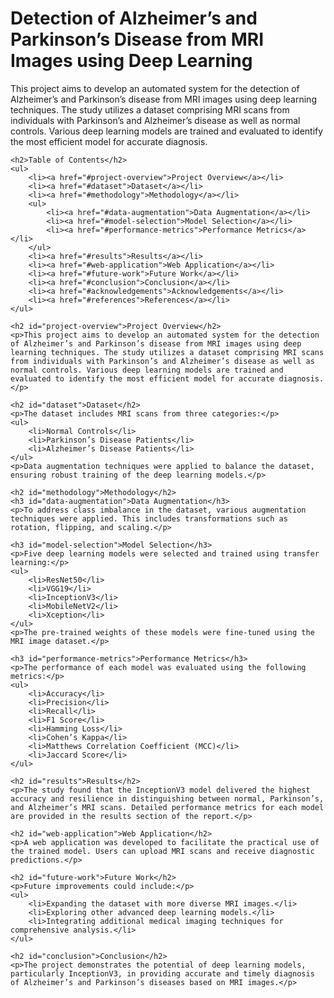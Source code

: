 <!DOCTYPE html>
<html lang="en">
<head>
    <meta charset="UTF-8">
    <meta name="viewport" content="width=device-width, initial-scale=1.0">
    <title>Detection of Alzheimer’s and Parkinson’s Disease from MRI Images using Deep Learning</title>
</head>
<body>
    <h1>Detection of Alzheimer’s and Parkinson’s Disease from MRI Images using Deep Learning</h1>
    <p>This project aims to develop an automated system for the detection of Alzheimer’s and Parkinson’s disease from MRI images using deep learning techniques. The study utilizes a dataset comprising MRI scans from individuals with Parkinson’s and Alzheimer’s disease as well as normal controls. Various deep learning models are trained and evaluated to identify the most efficient model for accurate diagnosis.</p>

    <h2>Table of Contents</h2>
    <ul>
        <li><a href="#project-overview">Project Overview</a></li>
        <li><a href="#dataset">Dataset</a></li>
        <li><a href="#methodology">Methodology</a></li>
        <ul>
            <li><a href="#data-augmentation">Data Augmentation</a></li>
            <li><a href="#model-selection">Model Selection</a></li>
            <li><a href="#performance-metrics">Performance Metrics</a></li>
        </ul>
        <li><a href="#results">Results</a></li>
        <li><a href="#web-application">Web Application</a></li>
        <li><a href="#future-work">Future Work</a></li>
        <li><a href="#conclusion">Conclusion</a></li>
        <li><a href="#acknowledgements">Acknowledgements</a></li>
        <li><a href="#references">References</a></li>
    </ul>

    <h2 id="project-overview">Project Overview</h2>
    <p>This project aims to develop an automated system for the detection of Alzheimer’s and Parkinson’s disease from MRI images using deep learning techniques. The study utilizes a dataset comprising MRI scans from individuals with Parkinson’s and Alzheimer’s disease as well as normal controls. Various deep learning models are trained and evaluated to identify the most efficient model for accurate diagnosis.</p>

    <h2 id="dataset">Dataset</h2>
    <p>The dataset includes MRI scans from three categories:</p>
    <ul>
        <li>Normal Controls</li>
        <li>Parkinson’s Disease Patients</li>
        <li>Alzheimer’s Disease Patients</li>
    </ul>
    <p>Data augmentation techniques were applied to balance the dataset, ensuring robust training of the deep learning models.</p>

    <h2 id="methodology">Methodology</h2>
    <h3 id="data-augmentation">Data Augmentation</h3>
    <p>To address class imbalance in the dataset, various augmentation techniques were applied. This includes transformations such as rotation, flipping, and scaling.</p>

    <h3 id="model-selection">Model Selection</h3>
    <p>Five deep learning models were selected and trained using transfer learning:</p>
    <ul>
        <li>ResNet50</li>
        <li>VGG19</li>
        <li>InceptionV3</li>
        <li>MobileNetV2</li>
        <li>Xception</li>
    </ul>
    <p>The pre-trained weights of these models were fine-tuned using the MRI image dataset.</p>

    <h3 id="performance-metrics">Performance Metrics</h3>
    <p>The performance of each model was evaluated using the following metrics:</p>
    <ul>
        <li>Accuracy</li>
        <li>Precision</li>
        <li>Recall</li>
        <li>F1 Score</li>
        <li>Hamming Loss</li>
        <li>Cohen’s Kappa</li>
        <li>Matthews Correlation Coefficient (MCC)</li>
        <li>Jaccard Score</li>
    </ul>

    <h2 id="results">Results</h2>
    <p>The study found that the InceptionV3 model delivered the highest accuracy and resilience in distinguishing between normal, Parkinson’s, and Alzheimer’s MRI scans. Detailed performance metrics for each model are provided in the results section of the report.</p>

    <h2 id="web-application">Web Application</h2>
    <p>A web application was developed to facilitate the practical use of the trained model. Users can upload MRI scans and receive diagnostic predictions.</p>

    <h2 id="future-work">Future Work</h2>
    <p>Future improvements could include:</p>
    <ul>
        <li>Expanding the dataset with more diverse MRI images.</li>
        <li>Exploring other advanced deep learning models.</li>
        <li>Integrating additional medical imaging techniques for comprehensive analysis.</li>
    </ul>

    <h2 id="conclusion">Conclusion</h2>
    <p>The project demonstrates the potential of deep learning models, particularly InceptionV3, in providing accurate and timely diagnosis of Alzheimer’s and Parkinson’s diseases based on MRI images.</p>

</body>
</html>
